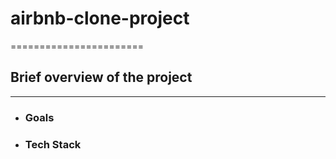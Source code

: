 # airbnb-clone-project
=======================






## Brief overview of the project
---------------------------------

- ### Goals

- ### Tech Stack